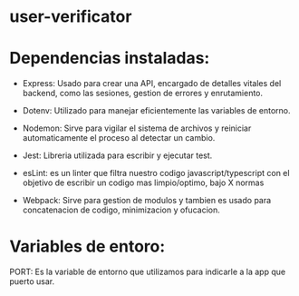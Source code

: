 # user-verificator

# Dependencias instaladas:

* Express: Usado para crear una API, encargado de detalles vitales del backend, como las sesiones, gestion de errores y enrutamiento.

* Dotenv: Utilizado para manejar eficientemente las variables de entorno.

* Nodemon: Sirve para vigilar el sistema de archivos y reiniciar automaticamente el proceso al detectar un cambio.

* Jest: Libreria utilizada para escribir y ejecutar test.

* esLint: es un linter que filtra nuestro codigo javascript/typescript con el objetivo de escribir un codigo mas limpio/optimo, bajo X normas

* Webpack: Sirve para gestion de modulos y tambien es usado para concatenacion de codigo, minimizacion y ofucacion.

# Variables de entoro:

PORT: Es la variable de entorno que utilizamos para indicarle a la app que puerto usar.

